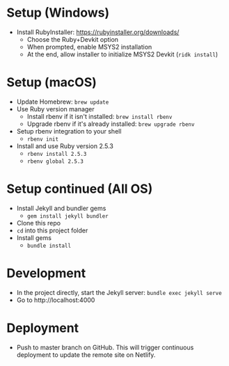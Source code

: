 # Setup (Windows)
* Install RubyInstaller: https://rubyinstaller.org/downloads/
  * Choose the Ruby+Devkit option
  * When prompted, enable MSYS2 installation
  * At the end, allow installer to initialize MSYS2 Devkit (`ridk install`)

# Setup (macOS)
* Update Homebrew: `brew update`
* Use Ruby version manager
  * Install rbenv if it isn't installed: `brew install rbenv`
  * Upgrade rbenv if it's already installed: `brew upgrade rbenv`
* Setup rbenv integration to your shell
  * `rbenv init`
* Install and use Ruby version 2.5.3
  * `rbenv install 2.5.3`
  * `rbenv global 2.5.3`

# Setup continued (All OS)
* Install Jekyll and bundler gems
  * `gem install jekyll bundler`
* Clone this repo
* `cd` into this project folder
* Install gems
  * `bundle install`

# Development
* In the project directly, start the Jekyll server: `bundle exec jekyll serve`
* Go to http://localhost:4000

# Deployment
* Push to master branch on GitHub. This will trigger continuous deployment to update the remote site on Netlify.